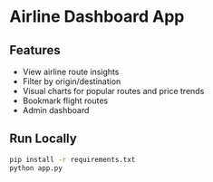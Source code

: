 # Airline Dashboard App

## Features
- View airline route insights
- Filter by origin/destination
- Visual charts for popular routes and price trends
- Bookmark flight routes
- Admin dashboard

## Run Locally
```bash
pip install -r requirements.txt
python app.py
```
